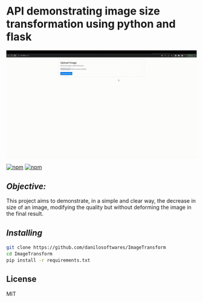 # API demonstrating image size transformation using python and flask

![](demonstracao.gif)

[![npm](https://img.shields.io/badge/react-js-green)](https://www.npmjs.com/package/n) [![npm](https://img.shields.io/npm/l/n.svg?style=flat-square)](https://www.npmjs.com/package/n) 

## *Objective:*
This project aims to demonstrate, in a simple and clear way, the decrease in size of an image, modifying the quality but without deforming the image in the final result.

## *Installing*

```sh
git clone https://github.com/danilosoftwares/ImageTransform
cd ImageTransform
pip install -r requirements.txt
```

## License

MIT

